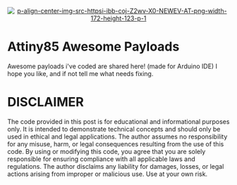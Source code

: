 <p align="center">
<a href="https://ibb.co/9mnNs5b3"><img src="https://i.ibb.co/1YZL8WrJ/p-align-center-img-src-httpsi-ibb-coj-Z2wv-X0-NEWEV-AT-png-width-172-height-123-p-1.png" alt="p-align-center-img-src-httpsi-ibb-coj-Z2wv-X0-NEWEV-AT-png-width-172-height-123-p-1" border="0"></a>
</p>


# Attiny85 Awesome Payloads
Awesome payloads i've coded are shared here! (made for Arduino IDE)
I hope you like, and if not tell me what needs fixing.
# DISCLAIMER
The code provided in this post is for educational and informational purposes only. It is intended to demonstrate technical concepts and should only be used in ethical and legal applications. The author assumes no responsibility for any misuse, harm, or legal consequences resulting from the use of this code. By using or modifying this code, you agree that you are solely responsible for ensuring compliance with all applicable laws and regulations. The author disclaims any liability for damages, losses, or legal actions arising from improper or malicious use. Use at your own risk.
